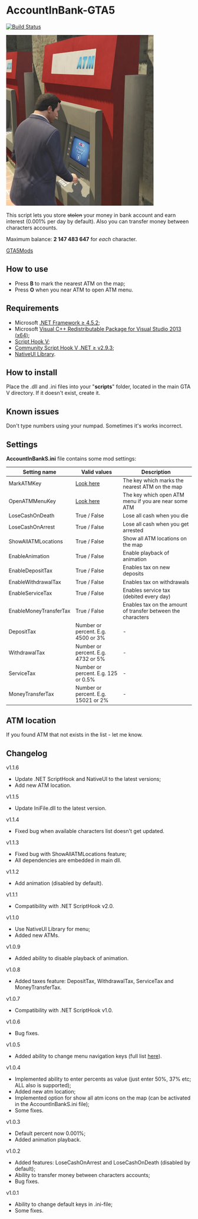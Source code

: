 # AccountInBank-GTA5
[![Build Status](https://ci.appveyor.com/api/projects/status/bm28vepxi85dmqn5/branch/master?svg=true)](https://ci.appveyor.com/project/IncoCode/accountinbank-gta5)

<img src="img/poster.jpg" alt="alt text" width="400" height="462">

This script lets you store ~~stolen~~ your money in bank account and earn interest (0.001% per day by default). Also you can transfer money between characters accounts.

Maximum balance: **2 147 483 647** for _each_ character.

[GTA5Mods](https://www.gta5-mods.com/scripts/accountinbank)

How to use
----------

 - Press **B** to mark the nearest ATM on the map;
 - Press **O** when you near ATM to open ATM menu.

Requirements 
--------------

- Microsoft [.NET Framework ≥ 4.5.2](https://www.microsoft.com/download/details.aspx?id=30653);
- Microsoft [Visual C++ Redistributable Package for Visual Studio 2013 (x64)](https://www.microsoft.com/download/details.aspx?id=40784);
- [Script Hook V](http://gtaforums.com/topic/788343-script-hook-v/);
- [Community Script Hook V .NET ≥ v2.9.3](https://github.com/crosire/scripthookvdotnet/releases/tag/v2.9.3);
- [NativeUI Library](http://gtaforums.com/topic/809284-net-nativeui/).

How to install
--------------

Place the .dll and .ini files into your "**scripts**" folder, located in the main GTA V directory. If it doesn't exist, create it.

Known issues
--------------
Don't type numbers using your numpad. Sometimes it's works incorrect.

Settings
--------------
**AccountInBankS.ini** file contains some mod settings:

Setting name | Valid values | Description
--- | --- | ---
MarkATMKey | [Look here](https://msdn.microsoft.com/en-us/library/system.windows.forms.keys(v=vs.110).aspx) | The key which marks the nearest ATM on the map
OpenATMMenuKey | [Look here](https://msdn.microsoft.com/en-us/library/system.windows.forms.keys(v=vs.110).aspx) | The key which open ATM menu if you are near some ATM
LoseCashOnDeath | True / False | Lose all cash when you die
LoseCashOnArrest | True / False | Lose all cash when you get arrested
ShowAllATMLocations | True / False | Show all ATM locations on the map
EnableAnimation | True / False | Enable playback of animation
EnableDepositTax | True / False | Enables tax on new deposits
EnableWithdrawalTax | True / False | Enables tax on withdrawals
EnableServiceTax | True / False | Enables service tax (debited every day)
EnableMoneyTransferTax | True / False | Enables tax on the amount of transfer between the characters
DepositTax | Number or percent. E.g. 4500 or 3% | -
WithdrawalTax | Number or percent. E.g. 4732 or 5% | -
ServiceTax | Number or percent. E.g. 125 or 0.5% | -
MoneyTransferTax | Number or percent. E.g. 15021 or 2% | -

ATM location
--------------
If you found ATM that not exists in the list - let me know.

Changelog
--------------
v1.1.6
- Update .NET ScriptHook and NativeUI to the latest versions;
- Add new ATM location.

v1.1.5
- Update IniFile.dll to the latest version.

v1.1.4
- Fixed bug when available characters list doesn't get updated.

v1.1.3
- Fixed bug with ShowAllATMLocations feature;
- All dependencies are embedded in main dll.

v1.1.2
- Add animation (disabled by default).

v1.1.1
- Compatibility with .NET ScriptHook v2.0.

v1.1.0
- Use NativeUI Library for menu;
- Added new ATMs.

v1.0.9
- Added ability to disable playback of animation.

v1.0.8
- Added taxes feature: DepositTax, WithdrawalTax, ServiceTax and MoneyTransferTax.

v1.0.7
- Compatibility with .NET ScriptHook v1.0.

v1.0.6
- Bug fixes.

v1.0.5
- Added ability to change menu navigation keys (full list [here](https://msdn.microsoft.com/en-us/library/system.windows.forms.keys%28v=vs.110%29.aspx)).

v1.0.4
- Implemented ability to enter percents as value (just enter 50%, 37% etc; ALL also is supported);
- Added new atm location;
- Implemented option for show all atm icons on the map (can be activated in the AccountInBankS.ini file);
- Some fixes.

v1.0.3
- Default percent now 0.001%;
- Added animation playback.

v1.0.2
- Added features: LoseCashOnArrest and LoseCashOnDeath (disabled by default);
- Ability to transfer money between characters accounts;
- Bug fixes.

v1.0.1
- Ability to change default keys in .ini-file;
- Some fixes.
